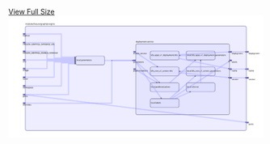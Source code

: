 [View Full Size](https://raw.githubusercontent.com/mingfang/terraform-k8s-modules/master/modules/hasura/graphql-engine/diagram.svg?sanitize=true)<img src="diagram.svg"/>
